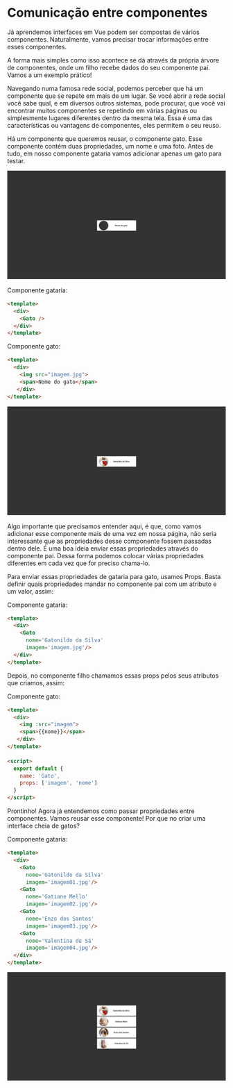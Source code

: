 # Comunicação entre componentes

Já aprendemos interfaces em Vue podem ser compostas de vários componentes. Naturalmente, vamos precisar trocar informações entre esses componentes.

A forma mais simples como isso acontece se dá através da própria árvore de componentes, onde um filho recebe dados do seu componente pai. Vamos a um exemplo prático!

Navegando numa famosa rede social, podemos perceber que há um componente que se repete em mais de um lugar. Se você abrir a rede social você sabe qual, e em diversos outros sistemas, pode procurar, que você vai encontrar muitos componentes se repetindo em várias páginas ou simplesmente lugares diferentes dentro da mesma tela. Essa é uma das características ou vantagens de componentes, eles permitem o seu reuso.

Há um componente que queremos reusar, o componente gato. Esse componente contém duas propriedades, um nome e uma foto. Antes de tudo, em nosso componente gataria vamos adicionar apenas um gato para testar.

![exemplo de componente](assets/componentevazio.png "exemplo de componente")

Componente gataria:
```html
<template>
  <div>
    <Gato />
  </div>
</template>
```
Componente gato:
```html
<template>
  <div>
    <img src="imagem.jpg">
    <span>Nome do gato</span>
   </div>
</template>
```
![exemplo de componente](assets/componente.png "exemplo de componente")

Algo importante que precisamos entender aqui, é que, como vamos adicionar esse componente mais de uma vez em nossa página, não seria interessante que as propriedades desse componente fossem passadas dentro dele. É uma boa ideia enviar essas propriedades através do componente pai. Dessa forma podemos colocar várias propriedades diferentes em cada vez que for preciso chama-lo.

Para enviar essas propriedades de gataria para gato, usamos Props. Basta definir quais propriedades mandar no componente pai com um atributo e um valor, assim:

Componente gataria:
```html
<template>
  <div>
    <Gato
      nome='Gatonildo da Silva'
      imagem='imagem.jpg'/>
  </div>
</template>
```

Depois, no componente filho chamamos essas props pelos seus atributos que criamos, assim:

Componente gato:
```html
<template>
  <div>
    <img :src="imagem">
    <span>{{nome}}</span>
   </div>
</template>

<script>
  export default {
    name: 'Gato',
    props: ['imagem', 'nome']
  }
</script>
```
Prontinho! Agora já entendemos como passar propriedades entre componentes. Vamos reusar esse componente! Por que no criar uma interface cheia de gatos?

Componente gataria:
```html
<template>
  <div>
    <Gato
      nome='Gatonildo da Silva'
      imagem='imagem01.jpg'/>
    <Gato
      nome='Gatiane Mello'
      imagem='imagem02.jpg'/>
    <Gato
      nome='Enzo dos Santos'
      imagem='imagem03.jpg'/>
    <Gato
      nome='Valentina de Sá'
      imagem='imagem04.jpg'/>
  </div>
</template>
```
![exemplo de componente](assets/componentes.png "exemplo de componente")
